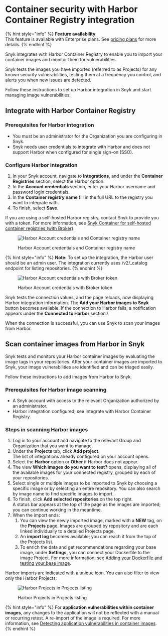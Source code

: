 # Container security with Harbor Container Registry integration

{% hint style="info" %}
**Feature availability**\
This feature is available with Enterprise plans. See [pricing plans](https://snyk.io/plans/) for more details.
{% endhint %}

Snyk integrates with Harbor Container Registry to enable you to import your container images and monitor them for vulnerabilities.

Snyk tests the images you have imported (referred to as Projects) for any known security vulnerabilities, testing them at a frequency you control, and alerts you when new issues are detected.

Follow these instructions to set up Harbor integration in Snyk and start managing image vulnerabilities.

## Integrate with Harbor Container Registry

### Prerequisites for Harbor integration

* You must be an administrator for the Organization you are configuring in Snyk.
* Snyk needs user credentials to integrate with Harbor and does not support Harbor when configured for single sign-on (SSO).

### **Configure Harbor integration**

1. In your Snyk account, navigate to **Integrations**, and under the **Container Registries** section, select the Harbor option.
2. In the **Account credentials** section, enter your Harbor username and password login credentials.
3. In the **Container registry name** fill in the full URL to the registry you want to integrate with.
4. To finish, select **Save**.

If you are using a self-hosted Harbor registry, contact Snyk to provide you with a token. For more information, see [Snyk Container for self-hosted container registries (with Broker)](../../scan-containers/integrate-self-hosted-container-registries.md).

<figure><img src="../../.gitbook/assets/mceclip2-1-.png" alt="Harbor Account credentials and Container registry name"><figcaption><p>Harbor Account credentials and Container registry name</p></figcaption></figure>

{% hint style="info" %}
**Note:** To set up the integration, the Harbor user should be an admin user. The integration currently uses /v2/\_catalog endpoint for listing repositories.
{% endhint %}

<figure><img src="../../.gitbook/assets/mceclip1-8-.png" alt="Harbor Account credentials with Broker token"><figcaption><p>Harbor Account credentials with Broker token</p></figcaption></figure>

Snyk tests the connection values, and the page reloads, now displaying Harbor integration information. The **Add your Harbor images to Snyk** button becomes available. If the connection to Harbor fails, a notification appears under the **Connected to Harbor** section.\


When the connection is successful, you can use Snyk to scan your images from Harbor.

## Scan container images from Harbor in Snyk

Snyk tests and monitors your Harbor container images by evaluating the image tags in your repositories. After your container images are imported to Snyk, your image vulnerabilities are identified and can be triaged easily.

Follow these instructions to add images from Harbor to Snyk.

### **Prerequisites for Harbor image scanning**

* A Snyk account with access to the relevant Organization authorized by an administrator.
* Harbor integration configured; see Integrate with Harbor Container Registry.

### **Steps in scanning Harbor images**

1. Log in to your account and navigate to the relevant Group and Organization that you want to manage.
2. Under the **Projects** tab, click **Add project**.\
   The list of integrations already configured on your account opens.
3. Select the **Harbor** option or **Other** if Harbor does not appear.
4. The view **Which images do you want to test?** opens, displaying all of the available images for your connected registry, grouped by each of your repositories.
5. Select single or multiple images to be imported to Snyk by choosing a specific image or by selecting an entire repository. You can also search by image name to find specific images to import.
6. To finish, click **Add selected repositories** on the top right.\
   A status bar appears at the top of the page as the images are imported; you can continue working in the meantime.
7. When the import ends:
   1. You can view the newly imported image, marked with a **NEW** tag, on the **Projects** page. Images are grouped by repository and are each linked individually to a detailed Projects page.
   2. An **import log** becomes available; you can reach it from the top of the Projects list.
   3. To enrich the data and get recommendations regarding your base image, under **Settings,** you can connect your Dockerfile to the image Project. For more information, see [Adding your Dockerfile and testing your base image](../../scan-containers/scan-your-dockerfile/adding-your-dockerfile-and-testing-your-base-image.md).

Harbor imports are indicated with a unique icon. You can also filter to view only the Harbor Projects:

<figure><img src="../../.gitbook/assets/mceclip1-9-.png" alt="Harbor Projects in Projects listing"><figcaption><p>Harbor Projects in Projects listing</p></figcaption></figure>

{% hint style="info" %}
For **application vulnerabilities within container images**, any changes to the application will not be reflected with a manual or recurring retest. A re-import of the image is required. For more information, see [Detecting application vulnerabilities in container images](../../scan-containers/using-snyk-container/detecting-application-vulnerabilities-in-container-images.md).
{% endhint %}

